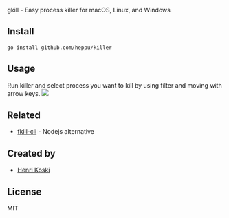 gkill - Easy process killer for macOS, Linux, and Windows

## Install

```
go install github.com/heppu/killer
```

## Usage
Run killer and select process you want to kill by using filter and moving with arrow keys.
![](https://raw.githubusercontent.com/heppu/gkill/gif/screencast.gif)


## Related

- [fkill-cli](https://github.com/sindresorhus/fkill-cli) - Nodejs alternative


## Created by

- [Henri Koski](https://github.com/heppu)


## License

MIT
